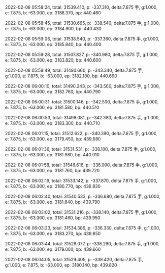 2022-02-08 05:58:24, total: 31539.410, p: -337.310, delta:7.875 手, g:1.000, e: 7.875, b: -63.000, ep: 3186.370, bp: 440.460

2022-02-08 05:58:45, total: 31530.665, p: -338.540, delta:7.875 手, g:1.000, e: 7.875, b: -63.000, ep: 3184.900, bp: 440.430

2022-02-08 05:59:06, total: 31538.540, p: -337.360, delta:7.875 手, g:1.000, e: 7.875, b: -63.000, ep: 3185.840, bp: 440.400

2022-02-08 05:59:28, total: 31507.827, p: -340.980, delta:7.875 手, g:1.000, e: 7.875, b: -63.000, ep: 3183.820, bp: 440.600

2022-02-08 05:59:49, total: 31490.660, p: -343.340, delta:7.875 手, g:1.000, e: 7.875, b: -63.000, ep: 3182.180, bp: 440.690

2022-02-08 06:00:10, total: 31490.243, p: -343.560, delta:7.875 手, g:1.000, e: 7.875, b: -63.000, ep: 3182.760, bp: 440.790

2022-02-08 06:00:31, total: 31500.146, p: -342.500, delta:7.875 手, g:1.000, e: 7.875, b: -63.000, ep: 3181.580, bp: 440.510

2022-02-08 06:00:53, total: 31496.081, p: -342.380, delta:7.875 手, g:1.000, e: 7.875, b: -63.000, ep: 3183.300, bp: 440.710

2022-02-08 06:01:15, total: 31512.622, p: -340.390, delta:7.875 手, g:1.000, e: 7.875, b: -63.000, ep: 3179.450, bp: 439.980

2022-02-08 06:01:36, total: 31531.531, p: -338.100, delta:7.875 手, g:1.000, e: 7.875, b: -63.000, ep: 3181.980, bp: 440.010

2022-02-08 06:01:58, total: 31546.616, p: -336.000, delta:7.875 手, g:1.000, e: 7.875, b: -63.000, ep: 3181.760, bp: 439.720

2022-02-08 06:02:19, total: 31533.142, p: -337.870, delta:7.875 手, g:1.000, e: 7.875, b: -63.000, ep: 3180.770, bp: 439.830

2022-02-08 06:02:40, total: 31540.533, p: -336.680, delta:7.875 手, g:1.000, e: 7.875, b: -63.000, ep: 3181.640, bp: 439.790

2022-02-08 06:03:02, total: 31531.216, p: -338.140, delta:7.875 手, g:1.000, e: 7.875, b: -63.000, ep: 3181.460, bp: 439.950

2022-02-08 06:03:23, total: 31534.386, p: -336.330, delta:7.875 手, g:1.000, e: 7.875, b: -63.000, ep: 3183.270, bp: 439.950

2022-02-08 06:03:44, total: 31528.077, p: -338.280, delta:7.875 手, g:1.000, e: 7.875, b: -63.000, ep: 3179.000, bp: 439.660

2022-02-08 06:04:05, total: 31529.405, p: -338.420, delta:7.875 手, g:1.000, e: 7.875, b: -63.000, ep: 3180.140, bp: 439.820